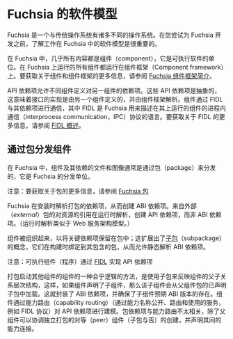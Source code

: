 <!--
# Fuchsia's software model
 -->
# Fuchsia 的软件模型

<!--
Fuchsia is an operating system that does many things differently from
traditional operating systems. Before you attempt to develop for Fuchsia, it is
important to understand how the software model works in Fuchsia.
 -->
Fuchsia 是一个与传统操作系统有诸多不同的操作系统。在您尝试为 Fuchsia 开发之前，了解工作在 Fuchsia 中的软件模型是很重要的。

<!--
In Fuchsia, almost everything is a component and it is the unit of
executable software. The Component framework is what runs all components on
Fuchsia. For more information on components and the component framework, see
[Introduction to the Fuchsia component framework](/concepts/components/v2/introduction.md).
 -->
在 Fuchsia 中，几乎所有内容都是组件（component），它是可执行软件的单位。在 Fuchsia 上运行的所有组件都运行在组件框架（Component framework）上。要获取关于组件和组件框架的更多信息，请参阅 [Fuchsia 组件框架简介](/concepts/components/v2/introduction.md)。

<!--
An API dependency allows different components to define a dependency on another
component. These API dependencies are abstract which means that the implementation
of the interface is defined by another component and resolved by the component
framework. Components communicate with their dependencies through FIDL, which is
the language that Fuchsia uses to describe interprocess communication (IPC)
protocols of components that run on Fuchsia. For more information on FIDL, see
[FIDL overview](/concepts/fidl/overview.md).
 -->
API 依赖项允许不同组件定义对另一组件的依赖项。这些 API 依赖项是抽象的，这意味着接口的实现是由另一个组件定义的，并由组件框架解析。组件通过 FIDL 与其依赖项进行通信，其中 FIDL 是 Fuchsia 用来描述在其上运行的组件的进程内通信（interprocess communication，IPC）协议的语言。要获取关于 FIDL 的更多信息，请参阅 [FIDL 概述](/concepts/components/v2/introduction.md)。

<!--
## Distributing components through packages
 -->
## 通过包分发组件

<!--
In Fuchsia, components and their dependent files and images are often
distributed through packages which is the unit of distribution in Fuchsia.
 -->
在 Fuchsia 中，组件及其依赖的文件和图像通常是通过包（package）来分发的，它是 Fuchsia 的分发单位。

<!--
Note: For more information on packages, see [Fuchsia packages](/concepts/packages/package.md)
 -->
注意：要获取关于包的更多信息，请参阅 [Fuchsia 包](/concepts/packages/package.md)

<!--
Fuchsia resolves packaged dependencies at install time, creating an ABI
dependency. References to resources from an _external_ package are resolved at
runtime, creating an API dependency, but not an ABI dependency. (Runtime
resolution is similar to a web services architectural model.)
 -->
Fuchsia 在安装时解析打包的依赖项，从而创建 ABI 依赖项。来自外部（_external_）包的对资源的引用在运行时解析，创建 API 依赖项，而非 ABI 依赖项。（运行时解析类似于 Web 服务架构模型。）

<!--
Components are organized to keep critical dependencies in a package; and this
extends to [subpackages](/concepts/components/v2/subpackaging.md) which are
bound to their containing package at build time, allowing ABI dependencies to be
resolved statically.
 -->
组件被组织起来，以将关键依赖项保留在包中；这扩展出了[子包](/concepts/components/v2/subpackaging.md)（subpackage）的概念，它们在构建时绑定到其包含的包，从而允许静态解析 ABI 依赖项。

<!--
Note: Executable components (programs) implement API dependencies through
[FIDL](/concepts/fidl/overview.md)
 -->
注意：可执行组件（程序）通过 [FIDL](/concepts/fidl/overview.md) 实现 API 依赖项

<!--
A logical way to package components that launch other components is to use
subpackages to mirror the component parent-child relationship hierarchy such
that, if a component declares a child component, the child is loaded from a
declared subpackage of the parent component's package. This encapsulates the ABI
dependencies and ensures the presence of the expected ABI version of the child
component. Components model API dependencies through capability routing
(services exposed, routed, and used, by capability name, such as a FIDL
protocol). Package dependencies are less relevant to capability routing, except
that a parent component can orchestrate the creation of independently-packaged
peer components (subpackaged or not) and declare the capability connections
between them.
 -->
打包启动其他组件的组件的一种合乎逻辑的方法，是使用子包来反映组件的父子关系层次结构，这样，如果组件声明了子组件，那么该子组件会从父组件包的已声明子包中加载。这就封装了 ABI 依赖项，并确保了子组件预期 ABI 版本的存在。组件通过能力路由（capability routing）（通过能力名称公开、路由和使用的服务，例如 FIDL 协议）对 API 依赖项进行建模。包依赖项与能力路由不太相关，除了父组件可以协调独立打包的对等（peer）组件（子包与否）的创建，并声明其间的能力连接。


